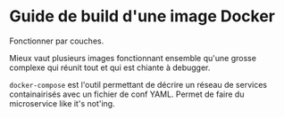# Guide de build d'une image Docker

Fonctionner par couches.

Mieux vaut plusieurs images fonctionnant ensemble qu'une grosse complexe qui réunit tout et qui est chiante à debugger.

`docker-compose` est l'outil permettant de décrire un réseau de services containairisés avec un fichier de conf YAML.
Permet de faire du microservice like it's not'ing.